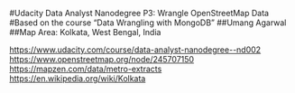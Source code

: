 #Udacity Data Analyst Nanodegree P3: Wrangle OpenStreetMap Data
#Based on the course “Data Wrangling with MongoDB”
##Umang Agarwal
##Map Area: Kolkata, West Bengal, India


https://www.udacity.com/course/data-analyst-nanodegree--nd002
https://www.openstreetmap.org/node/245707150
https://mapzen.com/data/metro-extracts 
https://en.wikipedia.org/wiki/Kolkata